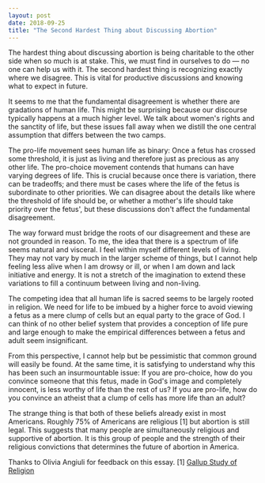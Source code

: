 ```yaml
---
layout: post
date: 2018-09-25
title: "The Second Hardest Thing about Discussing Abortion"
---
```


The hardest thing about discussing abortion is being charitable to the other side when so much is at stake. This, we must find in ourselves to do &mdash; no one can help us with it. The second hardest thing is recognizing exactly where we disagree. This is vital for productive discussions and knowing what to expect in future.

It seems to me that the fundamental disagreement is whether there are gradations of human life. This might be surprising because our discourse typically happens at a much higher level. We talk about women's rights and the sanctity of life, but these issues fall away when we distill the one central assumption that differs between the two camps.

The pro-life movement sees human life as binary: Once a fetus has crossed some threshold, it is just as living and therefore just as precious as any other life. The pro-choice movement contends that humans can have varying degrees of life. This is crucial because once there is variation, there can be tradeoffs; and there must be cases where the life of the fetus is subordinate to other priorities. We can disagree about the details like where the threshold of life should be, or whether a mother's life should take priority over the fetus', but these discussions don't affect the fundamental disagreement.

The way forward must bridge the roots of our disagreement and these are not grounded in reason. To me, the idea that there is a spectrum of life seems natural and visceral. I feel within myself different levels of living. They may not vary by much in the larger scheme of things, but I cannot help feeling less alive when I am drowsy or ill, or when I am down and lack initiative and energy. It is not a stretch of the imagination to extend these variations to fill a continuum between living and non-living.

The competing idea that all human life is sacred seems to be largely rooted in religion. We need for life to be imbued by a higher force to avoid viewing a fetus as a mere clump of cells but an equal party to the grace of God. I can think of no other belief system that provides a conception of life pure and large enough to make the empirical differences between a fetus and adult seem insignificant.

From this perspective, I cannot help but be pessimistic that common ground will easily be found. At the same time, it is satisfying to understand why this has been such an insurmountable issue: If you are pro-choice, how do you convince someone that this fetus, made in God's image and completely innocent, is less worthy of life than the rest of us? If you are pro-life, how do you convince an atheist that a clump of cells has more life than an adult?

The strange thing is that both of these beliefs already exist in most Americans. Roughly 75% of Americans are religious [1] but abortion is still legal. This suggests that many people are simultaneously religious and supportive of abortion. It is this group of people and the strength of their religious convictions that determines the future of abortion in America.


Thanks to Olivia Angiuli for feedback on this essay.
[1] <a href="https://news.gallup.com/poll/1690/religion.aspx">Gallup Study of Religion</a>
